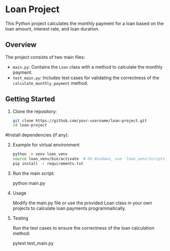 # Loan Project

This Python project calculates the monthly payment for a loan based on the loan amount, interest rate, and loan duration.

## Overview

The project consists of two main files:

- `main.py`: Contains the `Loan` class with a method to calculate the monthly payment.
- `test_main.py`: Includes test cases for validating the correctness of the `calculate_monthly_payment` method.

## Getting Started

1. Clone the repository:

   ```bash
   git clone https://github.com/your-username/loan-project.git
   cd loan-project

#Install dependencies (if any):

2. Example for virtual environment

   ```bash
   python -m venv loan_venv
   source loan_venv/bin/activate  # On Windows, use 'loan_venv\Scripts\activate'
   pip install -r requirements.txt

3. Run the main script:

      python main.py

4.  Usage

       Modify the main.py file or use the provided Loan class in your own projects to calculate loan payments programmatically.

5. Testing

      Run the test cases to ensure the correctness of the loan calculation method:

      pytest test_main.py
